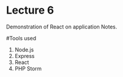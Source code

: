 # Lecture 6
Demonstration of React on application Notes.

#Tools used
1. Node.js
2. Express
3. React   
4. PHP Storm